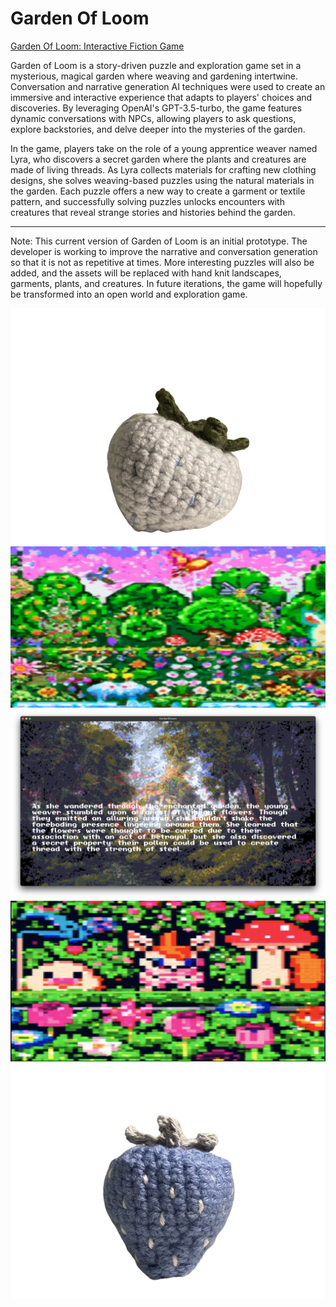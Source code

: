 # Garden Of Loom

[Garden Of Loom: Interactive Fiction Game](https://eilccn.itch.io/garden-of-loom)

Garden of Loom is a story-driven puzzle and exploration game set in a mysterious, magical garden where weaving and gardening intertwine. Conversation and narrative generation AI techniques were used to create an immersive and interactive experience that adapts to players' choices and discoveries. By leveraging OpenAI's GPT-3.5-turbo, the game features dynamic conversations with NPCs, allowing players to ask questions, explore backstories, and delve deeper into the mysteries of the garden. 

In the game, players take on the role of a young apprentice weaver named Lyra, who discovers a secret garden where the plants and creatures are made of living threads. As Lyra collects materials for crafting new clothing designs, she solves weaving-based puzzles using the natural materials in the garden. Each puzzle offers a new way to create a garment or textile pattern, and successfully solving puzzles unlocks encounters with creatures that reveal strange stories and histories behind the garden.

**********************************

Note: This current version of Garden of Loom is an initial prototype. The developer is working to improve the narrative and conversation generation so that it is not as repetitive at times. More interesting puzzles will also be added, and the assets will be replaced with hand knit landscapes, garments, plants, and creatures. In future iterations, the game will hopefully be transformed into an open world and exploration game.

![alt text](https://github.com/eilccn/topiaries-info/blob/main/acorns/garden-of-loom/IMG_2910-removebg-preview.png)
![alt text](https://github.com/eilccn/topiaries-info/blob/main/acorns/garden-of-loom/menugarden.png)
![alt text](https://github.com/eilccn/topiaries-info/blob/main/acorns/garden-of-loom/ai-narrative-generation-flowers.jpg)
![alt text](https://github.com/eilccn/topiaries-info/blob/main/acorns/garden-of-loom/Screen%20Shot%202023-04-12%20at%2012.57.01%20AM.png)
![alt text](https://github.com/eilccn/topiaries-info/blob/main/acorns/garden-of-loom/crochet-strawberry-asset.png)
